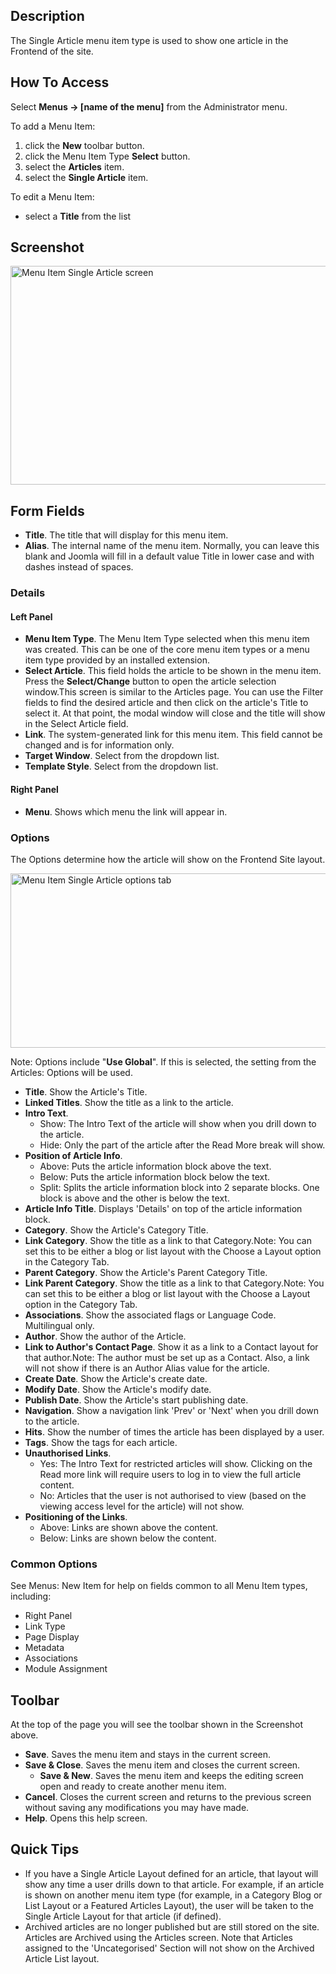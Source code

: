 <!-- Filename: Help4.x:Menu_Item:_Single_Article / Display title: Menu Item: Single Article -->

## Description

The Single Article menu item type is used to show one article in the
Frontend of the site.

## How To Access

Select **Menus → \[name of the menu\]** from the Administrator menu.

To add a Menu Item:

1.  click the **New** toolbar button.
2.  click the Menu Item Type **Select** button.
3.  select the **Articles** item.
4.  select the **Single Article** item.

To edit a Menu Item:

- select a **Title** from the list

## Screenshot

<img
src="https://docs.joomla.org/images/thumb/d/df/Help-4x-Menus-Item-Articles-Single-Article-screen-en.png/800px-Help-4x-Menus-Item-Articles-Single-Article-screen-en.png"
decoding="async"
srcset="https://docs.joomla.org/images/thumb/d/df/Help-4x-Menus-Item-Articles-Single-Article-screen-en.png/1200px-Help-4x-Menus-Item-Articles-Single-Article-screen-en.png 1.5x, https://docs.joomla.org/images/thumb/d/df/Help-4x-Menus-Item-Articles-Single-Article-screen-en.png/1600px-Help-4x-Menus-Item-Articles-Single-Article-screen-en.png 2x"
data-file-width="2880" data-file-height="1260" width="800" height="350"
alt="Menu Item Single Article screen" />

## Form Fields

- **Title**. The title that will display for this menu item.
- **Alias**. The internal name of the menu item. Normally, you can leave
  this blank and Joomla will fill in a default value Title in lower case
  and with dashes instead of spaces.

### Details

#### Left Panel

- **Menu Item Type**. The Menu Item Type selected when this menu item
  was created. This can be one of the core menu item types or a menu
  item type provided by an installed extension.
- **Select Article**. This field holds the article to be shown in the
  menu item. Press the **Select/Change** button to open the article
  selection window.This screen is similar to the
  Articles
  page. You can use the Filter fields to find the desired article and
  then click on the article's Title to select it. At that point, the
  modal window will close and the title will show in the Select Article
  field.
- **Link**. The system-generated link for this menu item. This field
  cannot be changed and is for information only.
- **Target Window**. Select from the dropdown list.
- **Template Style**. Select from the dropdown list.

#### Right Panel

- **Menu**. Shows which menu the link will appear in.

### Options

The Options determine how the article will show on the Frontend Site
layout.

<img
src="https://docs.joomla.org/images/thumb/c/c4/Help-4x-Menus-Item-Articles-Single-Article-options-subscreen-en.png/600px-Help-4x-Menus-Item-Articles-Single-Article-options-subscreen-en.png"
decoding="async"
srcset="https://docs.joomla.org/images/thumb/c/c4/Help-4x-Menus-Item-Articles-Single-Article-options-subscreen-en.png/900px-Help-4x-Menus-Item-Articles-Single-Article-options-subscreen-en.png 1.5x, https://docs.joomla.org/images/thumb/c/c4/Help-4x-Menus-Item-Articles-Single-Article-options-subscreen-en.png/1200px-Help-4x-Menus-Item-Articles-Single-Article-options-subscreen-en.png 2x"
data-file-width="2880" data-file-height="1340" width="600" height="279"
alt="Menu Item Single Article options tab" />

Note: Options include "**Use Global**". If this is selected, the setting
from the Articles: Options will be used.

- **Title**. Show the Article's Title.
- **Linked Titles**. Show the title as a link to the article.
- **Intro Text**.
  - Show: The Intro Text of the article will show when you drill down to
    the article.
  - Hide: Only the part of the article after the Read More break will
    show.
- **Position of Article Info**.
  - Above: Puts the article information block above the text.
  - Below: Puts the article information block below the text.
  - Split: Splits the article information block into 2 separate blocks.
    One block is above and the other is below the text.
- **Article Info Title**. Displays 'Details' on top of the article
  information block.
- **Category**. Show the Article's Category Title.
- **Link Category**. Show the title as a link to that Category.Note: You
  can set this to be either a blog or list layout with the Choose a Layout
  option in the Category Tab.
- **Parent Category**. Show the Article's Parent Category Title.
- **Link Parent Category**. Show the title as a link to that
  Category.Note: You can set this to be either a blog or list layout
  with the Choose a Layout
  option in the Category Tab.
- **Associations**. Show the associated flags or Language Code.
  Multilingual only.
- **Author**. Show the author of the Article.
- **Link to Author's Contact Page**. Show it as a link to a Contact
  layout for that author.Note: The author must be set up as a
  Contact.
  Also, a link will not show if there is an Author Alias
  value for the article.
- **Create Date**. Show the Article's create date.
- **Modify Date**. Show the Article's modify date.
- **Publish Date**. Show the Article's start publishing date.
- **Navigation**. Show a navigation link 'Prev' or 'Next' when you drill
  down to the article.
- **Hits**. Show the number of times the article has been displayed by a
  user.
- **Tags**. Show the tags for each article.
- **Unauthorised Links**.
  - Yes: The Intro Text for restricted articles will show. Clicking on
    the Read more link will require users to log in to view the full
    article content.
  - No: Articles that the user is not authorised to view (based on the
    viewing access level for the article) will not show.
- **Positioning of the Links**.
  - Above: Links are shown above the content.
  - Below: Links are shown below the content.

### Common Options

See Menus: New Item for help on fields common to all Menu Item types, including:

- Right Panel
- Link Type
- Page Display
- Metadata
- Associations
- Module Assignment

## Toolbar

At the top of the page you will see the toolbar shown in the
Screenshot above.

- **Save**. Saves the menu item and stays in the current screen.
- **Save & Close**. Saves the menu item and closes the current screen.
  - **Save & New**. Saves the menu item and keeps the editing screen
    open and ready to create another menu item.
- **Cancel**. Closes the current screen and returns to the previous
  screen without saving any modifications you may have made.
- **Help**. Opens this help screen.

## Quick Tips

- If you have a Single Article Layout defined for an article, that
  layout will show any time a user drills down to that article. For
  example, if an article is shown on another menu item type (for
  example, in a Category Blog or List Layout or a Featured Articles
  Layout), the user will be taken to the Single Article Layout for that
  article (if defined).
- Archived articles are no longer published but are still stored on the
  site. Articles are Archived using the Articles screen. Note that
  Articles assigned to the 'Uncategorised' Section will not show on the
  Archived Article List layout.
